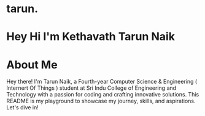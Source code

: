 # tarun.

# Hey Hi I'm Kethavath Tarun Naik 

# About Me
Hey there! I'm Tarun Naik, a Fourth-year Computer Science & Engineering ( Internert Of Things ) student at Sri Indu  College of  Engineering and Technology  with a passion for coding and crafting innovative solutions. This README is my playground to showcase my journey, skills, and aspirations. Let's dive in!
